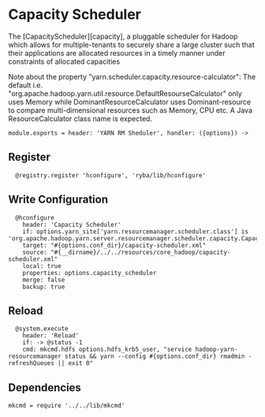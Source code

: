 

# Capacity Scheduler

The [CapacityScheduler][capacity], a pluggable scheduler for Hadoop which allows for
multiple-tenants to securely share a large cluster such that their applications
are allocated resources in a timely manner under constraints of allocated
capacities

Note about the property "yarn.scheduler.capacity.resource-calculator": The
default i.e. "org.apache.hadoop.yarn.util.resource.DefaultResourseCalculator"
only uses Memory while DominantResourceCalculator uses Dominant-resource to
compare multi-dimensional resources such as Memory, CPU etc. A Java
ResourceCalculator class name is expected.

    module.exports = header: 'YARN RM Sheduler', handler: ({options}) ->

## Register

      @registry.register 'hconfigure', 'ryba/lib/hconfigure'

## Write Configuration

      @hconfigure
        header: 'Capacity Scheduler'
        if: options.yarn_site['yarn.resourcemanager.scheduler.class'] is 'org.apache.hadoop.yarn.server.resourcemanager.scheduler.capacity.CapacityScheduler'
        target: "#{options.conf_dir}/capacity-scheduler.xml"
        source: "#{__dirname}/../../resources/core_hadoop/capacity-scheduler.xml"
        local: true
        properties: options.capacity_scheduler
        merge: false
        backup: true

## Reload

      @system.execute
        header: 'Reload'
        if: -> @status -1
        cmd: mkcmd.hdfs options.hdfs_krb5_user, "service hadoop-yarn-resourcemanager status && yarn --config #{options.conf_dir} rmadmin -refreshQueues || exit 0"


## Dependencies

    mkcmd = require '../../lib/mkcmd'
